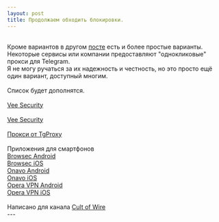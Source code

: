 ```yaml
---
layout: post
title: Продолжаем обходить блокировки.
---
```

<br />Кроме вариантов в другом <a href="https://fckrkn.github.io/tg/">посте</a> есть и более простые варианты.
<br />Некоторые сервисы или компании предоставляют "однокликовые" прокси для Telegram.
<br />Я не могу ручаться за их надежность и честность, но это просто ещё один вариант, доступный многим.
<br />
<br />Список будет дополнятся.
<br />
<br /><a href="https://t.me/socks?server=bg2.proxy.veesecurity.com&port=80&user=PROXY_5ACF59F9AF08A&pass=02643a0be3afd799">Vee Security</a>
<br />
<br /><a href="tg://socks?server=bg3.proxy.veesecurity.com&port=80&user=PROXY_5AD036D67955A&pass=e8335690dabdca00">Vee Security</a>
<br />
<br /><a href="http://tgproxy.me/">Прокси от TgProxy</a>
<br /> 
<br /> Приложения для смартфонов
<br /><a href="https://goo.gl/txCRKR">Browsec Android</a>
<br /><a href="https://goo.gl/VoxESa">Browsec iOS</a>
<br /><a href="https://goo.gl/QFD48Z">Onavo Android</a>
<br /><a href="https://goo.gl/w3pWbf">Onavo iOS</a>
<br /><a href="https://goo.gl/W6j9i9">Opera VPN Android</a>
<br /><a href="https://goo.gl/h1EjAH">Opera VPN iOS</a>
<br />
<br />Написано для канала <a href="https://t.me/cultofwire">Cult of Wire</a>
<br /> ---
